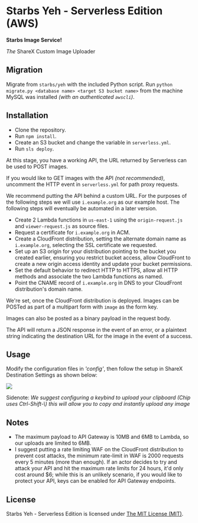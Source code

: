 Starbs Yeh - Serverless Edition (AWS)
==========

**Starbs Image Service!**

*The* ShareX Custom Image Uploader

## Migration

Migrate from `starbs/yeh` with the included Python script.
Run `python migrate.py <database name> <target S3 bucket name>` from the machine MySQL was installed _(with an authenticated `awscli`)_.

## Installation

- Clone the repository.
- Run `npm install`.
- Create an S3 bucket and change the variable in `serverless.yml`.
- Run `sls deploy`.

At this stage, you have a working API, the URL returned by Serverless can be used to POST images.

If you would like to GET images with the API *(not recommended)*, uncomment the HTTP event in `serverless.yml` for path proxy requests.

We recommend putting the API behind a custom URL. For the purposes of the following steps we will use `i.example.org` as our example host.
The following steps will eventually be automated in a later version.

- Create 2 Lambda functions in `us-east-1` using the `origin-request.js` and `viewer-request.js` as source files.
- Request a certificate for `i.example.org` in ACM.
- Create a CloudFront distribution, setting the alternate domain name as `i.example.org`, selecting the SSL certificate we requested.
- Set up an S3 origin for your distribution pointing to the bucket you created earlier, ensuring you restrict bucket access, allow CloudFront to create a new origin access identity and update your bucket permissions.
- Set the default behavior to redirect HTTP to HTTPS, allow all HTTP methods and associate the two Lambda functions as named.
- Point the CNAME record of `i.example.org` in DNS to your CloudFront distribution's domain name.

We're set, once the CloudFront distribution is deployed. Images can be POSTed as part of a multipart form with `image` as the form key.

Images can also be posted as a binary payload in the request body.

The API will return a JSON response in the event of an error, or a plaintext string indicating the destination URL for the image in the event of a success.

## Usage

Modify the configuration files in *'config'*, then follow the setup in ShareX Destination Settings as shown below:

![](https://i.imgur.com/wv31UB8.png)

Sidenote: *We suggest configuring a keybind to upload your clipboard (Chip uses Ctrl-Shift-\\) this will allow you to copy and instantly upload any image*

## Notes

- The maximum payload to API Gateway is 10MB and 6MB to Lambda, so our uploads are limited to 6MB.
- I suggest putting a rate limiting WAF on the CloudFront distribution to prevent cost attacks, the minimum rate-limit in WAF is 2000 requests every 5 minutes (more than enough). If an actor decides to try and attack your API and hit the maximum rate limits for 24 hours, it'd only cost around $6; while this is an unlikely scenario, if you would like to protect your API, keys can be enabled for API Gateway endpoints.

## License

Starbs Yeh - Serverless Edition is licensed under [The MIT License (MIT)](LICENSE).
